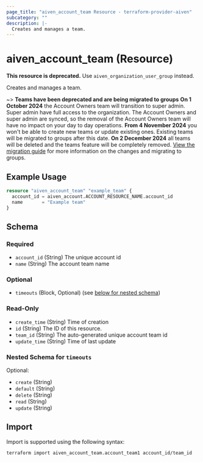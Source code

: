 ```yaml
---
page_title: "aiven_account_team Resource - terraform-provider-aiven"
subcategory: ""
description: |-
  Creates and manages a team.
---
```

# aiven_account_team (Resource)

**This resource is deprecated.** Use `aiven_organization_user_group` instead.

Creates and manages a team.


~> **Teams have been deprecated and are being migrated to groups**
**On 1 October 2024** the Account Owners team will transition to super admin. Super admin have full access to the organization. 
The Account Owners and super admin are synced, so the removal of the Account Owners team will have no impact on your day to day operations.
**From 4 November 2024** you won't be able to create new teams or update existing ones. Existing teams will be migrated to groups after
this date. **On 2 December 2024** all teams will be deleted and the teams feature will be completely removed. [View the 
migration guide](https://aiven.io/docs/tools/terraform/howto/migrate-from-teams-to-groups) for more information on the changes and migrating to groups.


## Example Usage
```terraform
resource "aiven_account_team" "example_team" {
  account_id = aiven_account.ACCOUNT_RESOURCE_NAME.account_id
  name       = "Example team"
}
```
<!-- schema generated by tfplugindocs -->
## Schema

### Required

- `account_id` (String) The unique account id
- `name` (String) The account team name

### Optional

- `timeouts` (Block, Optional) (see [below for nested schema](#nestedblock--timeouts))

### Read-Only

- `create_time` (String) Time of creation
- `id` (String) The ID of this resource.
- `team_id` (String) The auto-generated unique account team id
- `update_time` (String) Time of last update

<a id="nestedblock--timeouts"></a>
### Nested Schema for `timeouts`

Optional:

- `create` (String)
- `default` (String)
- `delete` (String)
- `read` (String)
- `update` (String)
## Import
Import is supported using the following syntax:
```shell
terraform import aiven_account_team.account_team1 account_id/team_id
```
